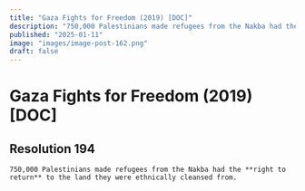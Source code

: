 ```yaml
---
title: "Gaza Fights for Freedom (2019) [DOC]"
description: "750,000 Palestinians made refugees from the Nakba had the **right to return** to the land they were ethnically cleansed from."
published: "2025-01-11"
image: "images/image-post-162.png"
draft: false
---
```


# Gaza Fights for Freedom (2019) [DOC]

## Resolution 194

``` quote
750,000 Palestinians made refugees from the Nakba had the **right to return** to the land they were ethnically cleansed from.
```
